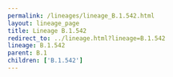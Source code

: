 ```yaml
---
permalink: /lineages/lineage_B.1.542.html
layout: lineage_page
title: Lineage B.1.542
redirect_to: ../lineage.html?lineage=B.1.542
lineage: B.1.542
parent: B.1
children: ['B.1.542']
---
```

